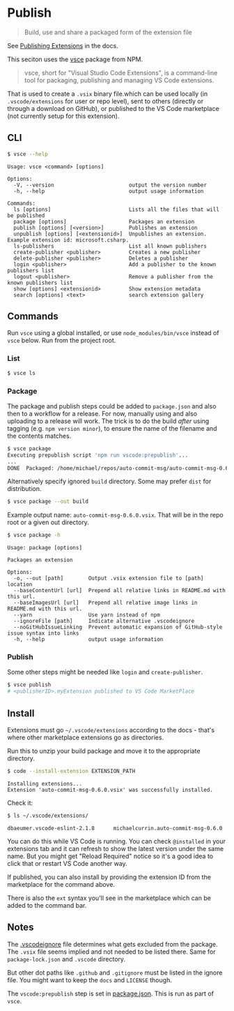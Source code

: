 # Publish
> Build, use and share a packaged form of the extension file

See [Publishing Extensions](https://code.visualstudio.com/api/working-with-extensions/publishing-extension) in the docs.

This seciton uses the [vsce](https://github.com/microsoft/vscode-vsce) package from NPM.

> vsce, short for "Visual Studio Code Extensions", is a command-line tool for packaging, publishing and managing VS Code extensions.

That is used to create a `.vsix` binary file.which can be used locally (in `.vscode/extensions` for user or repo level), sent to others (directly or through a download on GitHub), or published to the VS Code marketplace (not currently setup for this extension).


<!-- TODO: Move sections to cheatsheets -->

## CLI

```sh
$ vsce --help
```
```
Usage: vsce <command> [options]

Options:
  -V, --version                        output the version number
  -h, --help                           output usage information

Commands:
  ls [options]                         Lists all the files that will be published
  package [options]                    Packages an extension
  publish [options] [<version>]        Publishes an extension
  unpublish [options] [<extensionid>]  Unpublishes an extension. Example extension id: microsoft.csharp.
  ls-publishers                        List all known publishers
  create-publisher <publisher>         Creates a new publisher
  delete-publisher <publisher>         Deletes a publisher
  login <publisher>                    Add a publisher to the known publishers list
  logout <publisher>                   Remove a publisher from the known publishers list
  show [options] <extensionid>         Show extension metadata
  search [options] <text>              search extension gallery
```

## Commands

Run `vsce` using a global installed, or use `node_modules/bin/vsce` instead of `vsce` below. Run from the project root.

### List

```sh
$ vsce ls
```

### Package

The package and publish steps could be added to `package.json` and also then to a workflow for a release. For now, manually using and also uploading to a release will work. The trick is to do the build _after_ using tagging (e.g. `npm version minor`), to ensure the name of the filename and the contents matches.


```sh
$ vsce package
Executing prepublish script 'npm run vscode:prepublish'...
...
DONE  Packaged: /home/michael/repos/auto-commit-msg/auto-commit-msg-0.6.0.vsix (31 files, 33.21KB)
```

Alternatively specify ignored `build` directory. Some may prefer `dist` for distribution.

```sh
$ vsce package --out build
```

Example output name: `auto-commit-msg-0.6.0.vsix`. That will be in the repo root or a given out directory.


```sh
$ vsce package -h
```
```
Usage: package [options]

Packages an extension

Options:
  -o, --out [path]        Output .vsix extension file to [path] location
  --baseContentUrl [url]  Prepend all relative links in README.md with this url.
  --baseImagesUrl [url]   Prepend all relative image links in README.md with this url.
  --yarn                  Use yarn instead of npm
  --ignoreFile [path]     Indicate alternative .vscodeignore
  --noGitHubIssueLinking  Prevent automatic expansion of GitHub-style issue syntax into links
  -h, --help              output usage information
```

### Publish

Some other steps might be needed like `login` and `create-publisher`.

```sh
$ vsce publish
# <publisherID>.myExtension published to VS Code MarketPlace
```

## Install

Extensions must go `~/.vscode/extensions` according to the docs - that's where other marketplace extensions go as directories.

Run this to unzip your build package and move it to the appropriate directory.

```sh
$ code --install-extension EXTENSION_PATH
```
```
Installing extensions...
Extension 'auto-commit-msg-0.6.0.vsix' was successfully installed.
```

Check it:

```sh
$ ls ~/.vscode/extensions/
```
```
dbaeumer.vscode-eslint-2.1.8      michaelcurrin.auto-commit-msg-0.6.0
```

You can do this while VS Code is running. You can check `@installed` in your extensions tab and it can refresh to show the latest version under the same name. But you might get "Reload Required" notice so it's a good idea to click that or restart VS Code another way.

If published, you can also install by providing the extension ID from the marketplace for the command above.

There is also the `ext` syntax you'll see in the marketplace which can be added to the command bar.

## Notes

The [.vscodeignore](/.vscodeignore) file determines what gets excluded from the package. The `.vsix` file seems implied and not needed to be listed there. Same for `package-lock.json` and `.vscode` directory. 

But other dot paths like `.github` and `.gitignore` must be listed in the ignore file. You might want to keep the `docs` and `LICENSE` though.

The `vscode:prepublish` step is set in [package.json](/package.json). This is run as part of `vsce`.

